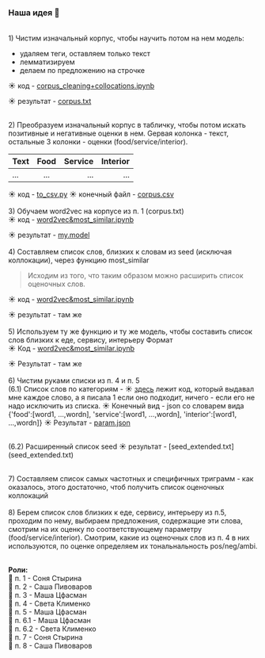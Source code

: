 ### Наша идея 🚽
<br />1) Чистим изначальный корпус, чтобы научить потом на нем модель: 
  * удаляем теги, оставляем только текст
  * лемматизируем
  * делаем по предложению на строчке

☀  код - 
[corpus_cleaning+collocations.ipynb](https://github.com/mmtsfasman/NLP_Project/corpus%20cleaning%20%2B%20collocations.ipynb)

☀  результат - 
[corpus.txt](https://drive.google.com/file/d/1M0gFiuZGunLa1v96ZawhI6S9f9Kv604a/view?usp=sharing)

<br /> 2) Преобразуем изначальный корпус в табличку, чтобы потом искать позитивные и негативные оценки в нем. Gервая колонка - текст, остальные 3 колонки - оценки (food/service/interior). 

| Text | Food | Service | Interior |
| --- |:---:| ---:|-----:|
| ...|...| ...|...|

☀ код - 
[to_csv.py](https://github.com/mmtsfasman/NLP_Project/to_csv.py)
☀ конечный файл - 
[corpus.csv](https://github.com/mmtsfasman/NLP_Projectr/corpus.csv)
<br />
<br />
3) Обучаем word2vec на корпусе из п. 1 (corpus.txt)
<br /> ☀ код - 
[word2vec&most_similar.ipynb](https://github.com/mmtsfasman/NLP_Project/word2vec%20%26%20most_similar%20lists.ipynb)

☀ результат - 
[my.model](https://github.com/mmtsfasman/NLP_Project/my.model)
<br />
<br />
4) Составляем список слов, близких к словам из seed (исключая коллокации), через функцию most_similar
> Исходим из того, что таким образом можно расширить список оценочных слов.

 ☀ код - [word2vec&most_similar.ipynb](https://github.com/mmtsfasman/NLP_Project/word2vec%20%26%20most_similar%20lists.ipynb)

 ☀ результат - там же
<br />
<br />
5) Используем ту же функцию и ту же модель, чтобы составить список слов близких к еде, сервису, интерьеру
Формат
<br /> ☀ Код - 
[word2vec&most_similar.ipynb](https://github.com/mmtsfasman/NLP_Project/word2vec%20%26%20most_similar%20lists.ipynb)

 ☀ Результат - там же
<br />
<br />
6) Чистим руками списки из п. 4 и п. 5
<br />
(6.1) Список слов по категориям  -  ☀ [здесь](https://github.com/mmtsfasman/NLP_Project/word2vec%20%26%20most_similar%20lists.ipynb)
лежит код, который выдавал мне каждое слово, а я писала 1 если оно подходит, ничего - если его не надо исключить из списка.  ☀ Конечный вид - json со словарем вида {'food':[word1, ...,wordn], 'service':[word1, ...,wordn], 'interior':[word1, ...,wordn]} ☀ Результат -
[param.json](param.json)

<br />
(6.2) Расширенный список seed ☀ результат - 
[seed_extended.txt](seed_extended.txt)  

<br />7) Составляем список самых частотных и специфичных триграмм - как оказалось, этого достаточно, чтоб получить список оценочных коллокаций
<br />
<br />
8) Берем список слов близких к еде, сервису, интерьеру из п.5, проходим по нему, выбираем предложения, содержащие эти слова, смотрим на их оценку по соответствующему параметру (food/service/interior). Смотрим, какие из оценочных слов из п. 4 в них используются, по оценке определяем их тональнальность pos/neg/ambi.
<br />
<br />

**Роли:** <br />
🚀 п. 1 - Соня Стырина <br />
🚀 п. 2 - Саша Пивоваров <br />
🚀 п. 3 - Маша Цфасман <br />
🚀 п. 4 - Света Клименко <br />
🚀 п. 5 - Маша Цфасман <br />
🚀 п. 6.1 - Маша Цфасман <br />
🚀 п. 6.2 - Света Клименко <br />
🚀 п. 7 - Соня Стырина <br />
🚀 п. 8 - Саша Пивоваров <br />




